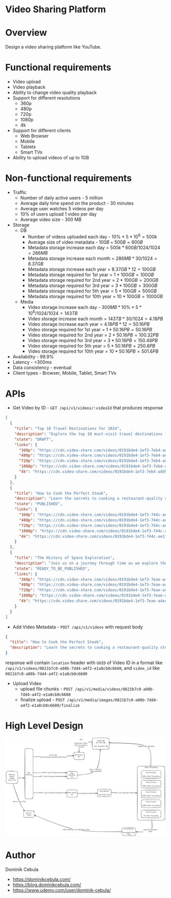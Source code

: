# Video Sharing Platform

# Overview

Design a video sharing platform like YouTube.

# Functional requirements

* Video upload
* Video playback
* Ability to change video quality playback
* Support for different resolutions
    * 360p
    * 480p
    * 720p
    * 1080p
    * 4k
* Support for different clients
    * Web Browser
    * Mobile
    * Tablets
    * Smart TVs
* Ability to upload videos of up to 1GB

# Non-functional requirements

* Traffic
    * Number of daily active users - 5 million
    * Average daily time spend on the product - 30 minutes
    * Average user watches 5 videos per day
    * 10% of users upload 1 video per day
    * Average video size - 300 MB
* Storage
    * DB
        * Number of videos uploaded each day - $`10\% * 5*10^6 = 500k`$
      * Average size of video metadata - $`100B + 500B = 600B`$
      * Metadata storage increase each day = $`500k * 600B /1024/1024 = 286 MB`$
      * Metadata storage increase each month = $`286MB * 30 /1024 = 8.37 GB`$
      * Metadata storage increase each year = $`8.37GB * 12 = 100 GB`$
      * Metadata storage required for 1st year = $`1 * 100GB = 100GB`$
      * Metadata storage required for 2nd year = $`2 * 100GB = 200GB`$
      * Metadata storage required for 3rd year = $`3 * 100GB = 300GB`$
      * Metadata storage required for 5th year = $`5 * 100GB = 500GB`$
      * Metadata storage required for 10th year = $`10 * 100GB = 1000GB`$
    * Media
        * Video storage increase each day - $`300MB * 10\% * 5*10^6 /1024/1024 = 143 TB`$
        * Video storage increase each month = $`143TB * 30 / 1024 = 4.18PB`$
        * Video storage increase each year = $`4.18PB * 12 = 50.16PB`$
        * Video storage required for 1st year = $`1 * 50.16PB = 50.16PB`$
        * Video storage required for 2nd year = $`2 * 50.16PB = 100.32PB`$
        * Video storage required for 3rd year = $`3 * 50.16PB = 150.48PB`$
        * Video storage required for 5th year = $`5 * 50.16PB = 250.8PB`$
        * Video storage required for 10th year = $`10 * 50.16PB = 501.6PB`$
* Availability - 99.9%
* Latency - <300ms
* Data consistency - eventual
* Client types - Browser, Mobile, Tablet, Smart TVs

# APIs

* Get Video by ID - `GET /api/v1/videos/:videoId` that produces response

```json
[
  {
    "title": "Top 10 Travel Destinations for 2024",
    "description": "Explore the top 10 must-visit travel destinations for 2024! From exotic beaches to historic cities, this list will inspire your next adventure.",
    "state": "DRAFT",
    "links": {
      "360p": "https://cdn.video-share.com/videos/0191bde4-1ef3-7eb4-add9-4c36e1dea811/360p",
      "480p": "https://cdn.video-share.com/videos/0191bde4-1ef3-7eb4-add9-4c36e1dea811/480p",
      "720p": "https://cdn.video-share.com/videos/0191bde4-1ef3-7eb4-add9-4c36e1dea811/720p",
      "1080p": "https://cdn.video-share.com/videos/0191bde4-1ef3-7eb4-add9-4c36e1dea811/1080p",
      "4k": "https://cdn.video-share.com/videos/0191bde4-1ef3-7eb4-add9-4c36e1dea811/4k"
    }
  },
  {
    "title": "How to Cook the Perfect Steak",
    "description": "Learn the secrets to cooking a restaurant-quality steak at home. This step-by-step guide covers everything you need to know to get that perfect sear and juicy flavor.",
    "state": "PUBLISHED",
    "links": {
      "360p": "https://cdn.video-share.com/videos/0191bde4-1ef3-744c-ae1f-9ce2c219ec75/360p",
      "480p": "https://cdn.video-share.com/videos/0191bde4-1ef3-744c-ae1f-9ce2c219ec75/480p",
      "720p": "https://cdn.video-share.com/videos/0191bde4-1ef3-744c-ae1f-9ce2c219ec75/720p",
      "1080p": "https://cdn.video-share.com/videos/0191bde4-1ef3-744c-ae1f-9ce2c219ec75/1080p",
      "4k": "https://cdn.video-share.com/videos/0191bde4-1ef3-744c-ae1f-9ce2c219ec75/4k"
    }
  },
  {
    "title": "The History of Space Exploration",
    "description": "Join us on a journey through time as we explore the history of space exploration, from the first moon landing to the latest missions to Mars.",
    "state": "READY_TO_BE_PUBLISHED",
    "links": {
      "360p": "https://cdn.video-share.com/videos/0191bde4-1ef3-7eae-a4ec-6fa4aa5e982c/360p",
      "480p": "https://cdn.video-share.com/videos/0191bde4-1ef3-7eae-a4ec-6fa4aa5e982c/480p",
      "720p": "https://cdn.video-share.com/videos/0191bde4-1ef3-7eae-a4ec-6fa4aa5e982c/720p",
      "1080p": "https://cdn.video-share.com/videos/0191bde4-1ef3-7eae-a4ec-6fa4aa5e982c/1080p",
      "4k": "https://cdn.video-share.com/videos/0191bde4-1ef3-7eae-a4ec-6fa4aa5e982c/4k"
    }
  }
]
```

* Add Video Metadata - `POST /api/v1/videos` with request body

```json
{
  "title": "How to Cook the Perfect Steak",
  "description": "Learn the secrets to cooking a restaurant-quality steak at home. This step-by-step guide covers everything you need to know to get that perfect sear and juicy flavor."
}
```

response will contain `location` header with `UUID` of Video ID in a format like
`/api/v1/videos/0821b7c0-a08b-7dd4-a4f2-e1a8cb0c6680`,
and `video_id` like `0821b7c0-a08b-7dd4-a4f2-e1a8cb0c6680`

* Upload Video
    * upload file chunks - `POST /api/v1/media/videos/0821b7c0-a08b-7dd4-a4f2-e1a8cb0c6680`
    * finalize upload - `POST /api/v1/media/images/0821b7c0-a08b-7dd4-a4f2-e1a8cb0c6680/finalize`

# High Level Design

![diagram.png](diagram.png)

# Author

Dominik Cebula

* https://dominikcebula.com/
* https://blog.dominikcebula.com/
* https://www.udemy.com/user/dominik-cebula/
